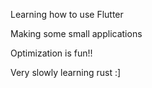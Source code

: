 Learning how to use Flutter

Making some small applications

Optimization is fun!!

Very slowly learning rust :]
